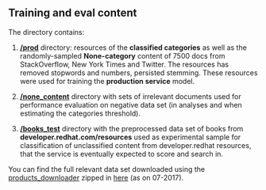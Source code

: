 ## Training and eval content

The directory contains: 

1. **[/prod](https://github.com/searchisko/project-classifier-poc/blob/master/data/content/prod)** 
directory: resources of the **classified categories** 
as well as the randomly-sampled **None-category** content of 7500 docs from StackOverflow,
New York Times and Twitter. The resources has removed stopwords and numbers, persisted stemming.
These resources were used for training the **production service** model.

3. **[/none_content](https://github.com/searchisko/project-classifier-poc/blob/master/data/content/none_content)** 
directory with sets of irrelevant documents used for performance evaluation 
on negative data set (in analyses and when estimating the categories threshold).

4. **[/books_test](https://github.com/searchisko/project-classifier-poc/blob/master/data/content/books_test)** 
directory with the preprocessed data set of books 
from **developer.redhat.com/resources** used as experimental sample for classification of unclassified
content from developer.redhat resources, that the service is eventually expected to score and search in.

You can find the full relevant data set downloaded using the 
[products_downloader](https://github.com/searchisko/project-classifier-poc/blob/master/data/products_downloader.py)
zipped in 
[here](https://drive.google.com/open?id=0B_42L5-Ve7j2d3pTQm5kaUhlM28) (as on 07-2017).